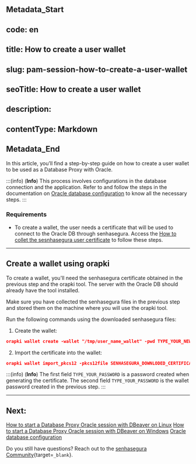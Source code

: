 ## Metadata_Start 
## code: en
## title: How to create a user wallet 
## slug: pam-session-how-to-create-a-user-wallet 
## seoTitle: How to create a user wallet 
## description:  
## contentType: Markdown 
## Metadata_End
In this article, you’ll find a step-by-step guide on how to create a user wallet to be used as a Database Proxy with Oracle.

:::(info) (**Info**)
This process involves configurations in the database connection and the application. Refer to and follow the steps in the documentation on [Oracle database configuration](/v3-32/docs/pam-session-oracle-database-configurations) to know all the necessary steps.
:::

### Requirements

* To create a wallet, the user needs a certificate that will be used to connect to the Oracle DB through senhasegura. Access the [How to collet the sesnhasegura user certificate](/v3-32/docs/pam-session-how-to-collect-the-senhasegura-user-certificate) to follow these steps.

---
## Create a wallet using orapki
To create a wallet, you'll need the senhasegura certificate obtained in the previous step and the orapki tool. The server with the Oracle DB should already have the tool installed.

Make sure you have collected the senhasegura files in the previous step and stored them on the machine where you will use the orapki tool.

Run the following commands using the downloaded senhasegura files:

1. Create the wallet:
```json
orapki wallet create -wallet "/tmp/user_name_wallet" -pwd TYPE_YOUR_NEW_PASSWORD -auto_login
```
2. Import the certificate into the wallet:
```json
orapki wallet import_pkcs12 -pkcs12file SENHASEGURA_DOWNLODED_CERTIFICATE.p12 -pkcs12pwd TYPE_YOUR_PASSWORD -wallet "/opt/wallet/server-wallet" -pwd TYPE_YOUR_PASSWORD
```

:::(info) (**Info**)
The first field `TYPE_YOUR_PASSWORD` is a password created when generating the certificate. The second field `TYPE_YOUR_PASSWORD` is the wallet password created in the previous step.
:::

---
## Next:
[How to start a Database Proxy Oracle session with DBeaver on Linux](/v3-32/docs/pam-session-how-to-start-a-database-proxy-oracle-session-with-dbeaver-on-linux)
[How to start a Database Proxy Oracle session with DBeaver on Windows](/v3-32/docs/pam-session-how-to-start-a-database-proxy-oracle-session-with-dbeaver-on-windows)
[Oracle database configuration](/v3-32/docs/pam-session-oracle-database-configurations)

Do you still have questions? Reach out to the [senhasegura Community](https://community.senhasegura.io/){target=`_blank`}.